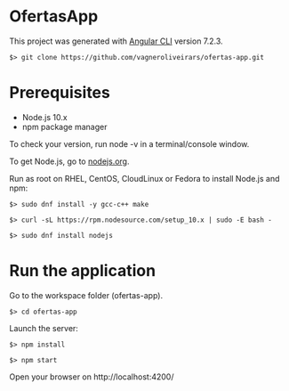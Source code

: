# OfertasApp

This project was generated with [Angular CLI](https://github.com/angular/angular-cli) version 7.2.3.

`$> git clone https://github.com/vagneroliveirars/ofertas-app.git`

# Prerequisites

* Node.js 10.x
* npm package manager

To check your version, run node -v in a terminal/console window.

To get Node.js, go to [nodejs.org](https://nodejs.org/).

Run as root on RHEL, CentOS, CloudLinux or Fedora to install Node.js and npm:

`$> sudo dnf install -y gcc-c++ make`

`$> curl -sL https://rpm.nodesource.com/setup_10.x | sudo -E bash -`

`$> sudo dnf install nodejs`

# Run the application

Go to the workspace folder (ofertas-app).

`$> cd ofertas-app`

Launch the server:

`$> npm install`

`$> npm start`

Open your browser on http://localhost:4200/


